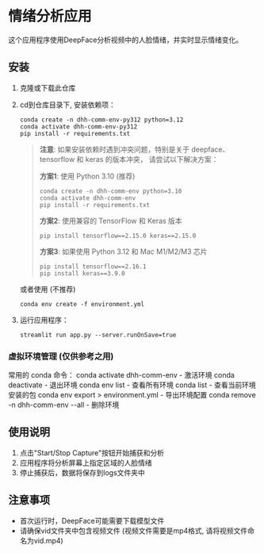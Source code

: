 # 情绪分析应用

这个应用程序使用DeepFace分析视频中的人脸情绪，并实时显示情绪变化。

## 安装

1. 克隆或下载此仓库 
2. cd到仓库目录下, 安装依赖项：
   ```
   conda create -n dhh-comm-env-py312 python=3.12
   conda activate dhh-comm-env-py312
   pip install -r requirements.txt
   ```
   
   > **注意**: 如果安装依赖时遇到冲突问题，特别是关于 deepface、tensorflow 和 keras 的版本冲突，
   > 请尝试以下解决方案：
   > 
   > **方案1**: 使用 Python 3.10 (推荐)
   > ```
   > conda create -n dhh-comm-env python=3.10
   > conda activate dhh-comm-env
   > pip install -r requirements.txt
   > ```
   > 
   > **方案2**: 使用兼容的 TensorFlow 和 Keras 版本
   > ```
   > pip install tensorflow==2.15.0 keras==2.15.0
   > ```
   > 
   > **方案3**: 如果使用 Python 3.12 和 Mac M1/M2/M3 芯片
   > ```
   > pip install tensorflow==2.16.1
   > pip install keras==3.9.0
   > ```

   或者使用 (不推荐)
   ```
   conda env create -f environment.yml
   ```
3. 运行应用程序：
   ```
   streamlit run app.py --server.runOnSave=true
   ```

### 虚拟环境管理 (仅供参考之用)

常用的 conda 命令：
conda activate dhh-comm-env - 激活环境
conda deactivate - 退出环境
conda env list - 查看所有环境
conda list - 查看当前环境安装的包
conda env export > environment.yml - 导出环境配置
conda remove -n dhh-comm-env --all - 删除环境

## 使用说明

1. 点击"Start/Stop Capture"按钮开始捕获和分析
2. 应用程序将分析屏幕上指定区域的人脸情绪
3. 停止捕获后，数据将保存到logs文件夹中

## 注意事项

- 首次运行时，DeepFace可能需要下载模型文件
- 请确保vid文件夹中包含视频文件 (视频文件需要是mp4格式, 请将视频文件命名为vid.mp4)